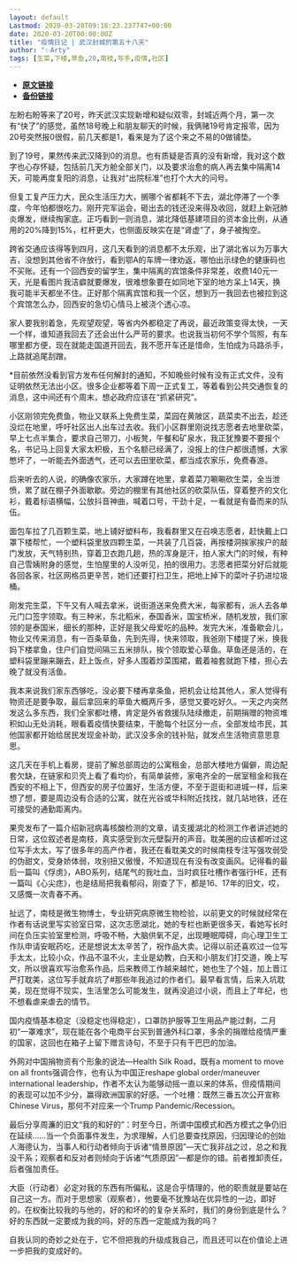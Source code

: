 ```yaml
---
layout: default
Lastmod: 2020-03-28T09:18:23.237747+00:00
date: 2020-03-20T00:00:00Z
title: "疫情日记 | 武汉封城的第五十八天"
author: "✨Arty"
tags: [生菜,下楼,草鱼,20,南枝,写手,疫情,社区]
---
```


* [**原文链接**](https://mp.weixin.qq.com/s/ilTyF91lVj8I7YN4wR580A)
* [**备份链接**](http://archive.ph/Kr1pi)


左盼右盼等来了20号，昨天武汉实现新增和疑似双零，封城近两个月，第一次有“快了”的感觉，虽然18号晚上和朋友聊天的时候，我俩赌19号肯定报零，因为20号突然报0很假，前几天都是1，看来是为了这个来之不易的0做铺垫。

到了19号，果然传来武汉降到0的消息。也有质疑是否真的没有新增，我对这个数字也心存怀疑，包括前几天方舱全部关门，以及要求治愈的病人再去集中隔离14天，可能再度复阳的消息，让我对“出院标准”也打个大大的问号。

但复工复产压力大，民众生活压力大，搁哪个省都耗不下去，湖北停滞了一个季度，今年怕都很吃力。刚开完军运会，砸出去的钱还没来得及收回，就赶上新冠肺炎爆发，继续掏家底。正巧看到一则消息，湖北降低基建项目的资本金比例，从通用的20%降到15%，杠杆更大，也侧面反映实在是“肾虚”了，身子被掏空。

跨省交通应该得等到四月，这几天看到的消息都不太乐观，出了湖北省以为万事大吉，没想到其他省不许放行，看到鄂A的车牌一律劝返，哪怕出示绿色的健康码也不买账。还有一个回西安的留学生，集中隔离的宾馆条件非常差，收费140元一天，光是看图片我洁癖就要爆发，很难想象要在如同地下室的地方呆上14天，换我可能半天都坐不住。正好那个隔离宾馆和我一个区，想到万一我回去也被拉到这个宾馆怎么办，回西安的急切心情马上被浇个透心凉。

家人要我别着急，先观望观望，等省内外都稳定了再说，最近政策变得太快，一天一个样，谁知道我回去了还会出什么严苛的要求。也说我当初何不学个驾照，有车哪里都方便，现在就能走国道开回去，我不愿开车还是惜命，生怕成为马路杀手，上路就追尾刮蹭。

\*目前依然没看到官方发布任何解封的通知，不知晚些时候有没有正式文件，没有证明依然无法出小区。很多企业都等着下周一正式复工，等着看到公共交通恢复的消息，这中间还有个周末，想必政府应该在“抓紧研究”。

小区刚领完免费鱼，物业又联系上免费生菜，菜园在黄陂区，蔬菜卖不出去，趁还没烂在地里，呼吁社区出人出车过去收。我们小区群里刚说找志愿者去地里砍菜，早上七点半集合，要求自己带刀，小板凳，午餐和矿泉水，我正犹豫要不要报个名，书记马上回复大家太积极，五个名额已经满了，没报上的住户都很遗憾，大家憋坏了，一听能去外面透气，还可以去田里砍菜，都当成农家乐，免费春游。

后来听去的人说，的确像农家乐，大家蹲在地里，拿着菜刀唰唰砍生菜，全当泄愤，累了就在棚子外面歇歇。旁边的棚里有其他社区的砍菜队伍，穿着整齐的文化衫，戴着标语横幅，公放抖音神曲，喊着口号，干劲十足，一看就是有备而来的队伍。

面包车拉了几百颗生菜，地上铺好塑料布，我看群里又在召唤志愿者，赶快戴上口罩下楼帮忙，一个塑料袋里放四颗生菜，一共装了几百袋，再按楼洞挨家挨户的敲门发放，天气特别热，穿着卫衣跑几趟，热的浑身是汗，拍人家大门的时候，有种自己雪姨附身的感觉，生怕屋里的人没听见，拍的很用力。志愿者把菜分好后就能各回各家，社区网格员更辛苦，她们还要打扫卫生，把地上掉下的菜叶子扔进垃圾桶。

刚发完生菜，下午又有人喊去拿米，说街道送来免费大米，每家都有，派人去各单元门口签字领取。有三种米，东北稻米，泰国香米，国宝桥米，随机发放，我们家领的是泰国米，细长的那种，正好是我父母爱吃的品种。发完大米，准备歇会儿，物业又传来消息，有一百条草鱼，先到先得，快来领取，我爸刚下楼提了米，换我妈下楼拿鱼，住户们自觉间隔三五米排队，挨个领取爱心草鱼。草鱼还是活的，在塑料袋里蹦来蹦去，赶上饭点，好多人围着炒菜围裙，戴着袖套就跑下楼，担心去晚了就没有活鱼。

我本来说我们家东西够吃，没必要下楼再拿条鱼，把机会让给其他人，家人觉得有物资还是要争取，最后拿回来的草鱼大概两斤多，感觉又要吃好久。一天之内突然发这么多东西，我们全家都吐槽，肯定是外省救援队陆续撤走，前期捐赠的物资堆积如山无处消耗，眼看着疫情快要结束，干脆每个社区分一点，全部发给市民，其他国家都开始给居民发现金补助，武汉没多余的钱补贴，就发点生活物资意思意思。

这几天在手机上看房，提前了解总部周边的公寓租金，总部大楼地方偏僻，周边配套欠缺，在链家和贝壳上看了看均价，有简单装修，家电齐全的一居室租金和我在西安的不相上下，但西安的房子位置好，生活方便，不至于逛街和进城一样，后来想了想，要是周边没有合适的公寓，就在光谷或华科附近找找，就几站地铁，还在可接受的通勤距离内。

果壳发布了一篇介绍新冠病毒核酸检测的文章，请支援湖北的检测工作者讲述她的日常，这位叙述者是南枝，真实感受到次元壁裂开的声音。耽美圈的应该都听过这位写手太太，写了很多年的高产作者，我还在看耽美文的时候南枝专注写强攻弱受的伪甜文，受身娇体弱，攻别扭又傲慢，不知道现在有没有改变画风。记得看的最后一篇叫《俘虏》，ABO系列，结尾气的我吐血，当时疯狂吐槽作者强行HE，还有一篇叫《心尖痣》，也是结局把我看郁闷，刚查了下，都是16、17年的旧文，哎，又感慨一次青春不再。

扯远了，南枝是微生物博士，专业研究病原微生物检验，以前更文的时候就经常在作者有话说里写实验室日常，这次志愿湖北，她的专栏也断更很多天，看她写长时间在负压实验室里检测，呼吸不畅，大脑供氧不足，出现睡眠障碍，向心理卫生工作队申请安眠药吃，还是想说太太辛苦了，祝作品大卖。记得以前还喜欢过一位写手太太，比较小众，作品不温不火，主业是幼教，白天和小朋友们打交道，晚上写文，所以很喜欢写治愈系作品，后来教师工作越来越忙，她也生了个娃，加上晋江严打耽美，这位写手就弃坑了#那些年我追过的作者们。最早看言情，后来入坑耽美，现在觉得不现实，生活里怎么可能发生，就再没追过小说，而且上了年纪，也不想看虐来虐去的情节。

国内疫情基本稳定（没稳定也得稳定），口罩防护服等卫生用品产能过剩，二月初“一罩难求”，现在能在各个电商平台买到普通外科口罩，多余的捐赠给疫情严重的国家，这回也在箱子上留下赠言诗句，不至于只有干巴巴的加油。

外网对中国捐物资有个形象的说法—Health Silk Road，既有a moment to move on all fronts强调合作，也有认为中国正reshape global order/maneuver international leadership，作者不太认为能够动摇一直以来的体系，但疫情期间的表现可以加不少分，赢得欧洲国家的好感。一个吐槽：既然三番五次公开宣称Chinese Virus，那何不对应来一个Trump Pandemic/Recession。

最后分享周濂的旧文“我的和好的”：时至今日，所谓中国模式和西方模式之争仍旧在延续……当一个负面事件发生，为求理解，人们总要查找原因，归因理论的创始人海德认为，当事人和行动者倾向于诉诸“情景原因”—天亡我非战之过，总之和我没干系；观察者和反对者则倾向于诉诸“气质原因”—都是你的错。前者推卸责任，后者强加责任。

大臣（行动者）必定对我的东西有所偏私，这是合乎情理的，他的职责就是要站在自己这一方。而对于思想家（观察者），他要毫不犹豫站在优异性的一边，即好的。在权衡比较我的与他的，好的和坏的的复杂关系时，我们的身份到底是什么？好的东西就一定要成为我的吗，好的东西一定能成为我的吗？

自我认同的奇妙之处在于，它不但把我的升级成我自己，而且还可以在价值论上进一步把我的变成好的。

